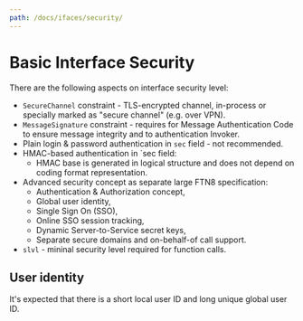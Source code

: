 ```yaml
---
path: /docs/ifaces/security/
---
```


# Basic Interface Security

There are the following aspects on interface security level:

* `SecureChannel` constraint - TLS-encrypted channel, in-process or
    specially marked as "secure channel" (e.g. over VPN).
* `MessageSignature` constraint - requires for Message Authentication Code
    to ensure message integrity and to authentication Invoker.
* Plain login & password authentication in `sec` field - not recommended.
* HMAC-based authentication in `sec field:
    - HMAC base is generated in logical structure and does not depend on
        coding format representation.
* Advanced security concept as separate large FTN8 specification:
    - Authentication & Authorization concept,
    - Global user identity,
    - Single Sign On (SSO),
    - Online SSO session tracking,
    - Dynamic Server-to-Service secret keys,
    - Separate secure domains and on-behalf-of call support.
* `slvl` - mininal security level required for function calls.

## User identity

It's expected that there is a short local user ID and long unique global user ID.

